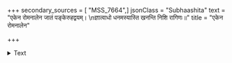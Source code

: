 +++
secondary_sources = [ "MSS_7664",]
jsonClass = "Subhaashita"
text = "एकेन रोमनालेन जातं पङ्केरुहद्वयम्।  \nज्ञात्वाधो धनमस्यास्ति खनन्ति निशि रागिणः॥"
title = "एकेन रोमनालेन"

+++

<details><summary>Text</summary>

एकेन रोमनालेन जातं पङ्केरुहद्वयम्।  
ज्ञात्वाधो धनमस्यास्ति खनन्ति निशि रागिणः॥
</details>
